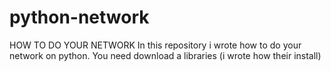 # python-network
HOW TO DO YOUR NETWORK
In this repository i wrote how to do your network on python.
You need download a libraries (i wrote how their install)
